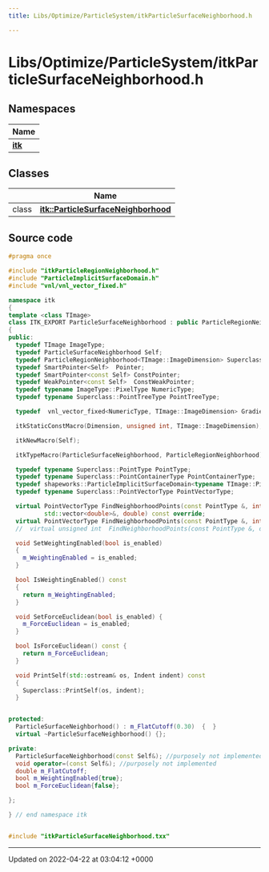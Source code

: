 ```yaml
---
title: Libs/Optimize/ParticleSystem/itkParticleSurfaceNeighborhood.h

---
```


# Libs/Optimize/ParticleSystem/itkParticleSurfaceNeighborhood.h



## Namespaces

| Name           |
| -------------- |
| **[itk](../Namespaces/namespaceitk.md)**  |

## Classes

|                | Name           |
| -------------- | -------------- |
| class | **[itk::ParticleSurfaceNeighborhood](../Classes/classitk_1_1ParticleSurfaceNeighborhood.md)**  |




## Source code

```cpp
#pragma once

#include "itkParticleRegionNeighborhood.h"
#include "ParticleImplicitSurfaceDomain.h"
#include "vnl/vnl_vector_fixed.h"

namespace itk
{
template <class TImage>
class ITK_EXPORT ParticleSurfaceNeighborhood : public ParticleRegionNeighborhood<TImage::ImageDimension>
{
public:
  typedef TImage ImageType;
  typedef ParticleSurfaceNeighborhood Self;
  typedef ParticleRegionNeighborhood<TImage::ImageDimension> Superclass;
  typedef SmartPointer<Self>  Pointer;
  typedef SmartPointer<const Self> ConstPointer;
  typedef WeakPointer<const Self>  ConstWeakPointer;
  typedef typename ImageType::PixelType NumericType;
  typedef typename Superclass::PointTreeType PointTreeType;

  typedef  vnl_vector_fixed<NumericType, TImage::ImageDimension> GradientVectorType;

  itkStaticConstMacro(Dimension, unsigned int, TImage::ImageDimension);

  itkNewMacro(Self);

  itkTypeMacro(ParticleSurfaceNeighborhood, ParticleRegionNeighborhood);

  typedef typename Superclass::PointType PointType;
  typedef typename Superclass::PointContainerType PointContainerType;
  typedef shapeworks::ParticleImplicitSurfaceDomain<typename TImage::PixelType> DomainType;
  typedef typename Superclass::PointVectorType PointVectorType;

  virtual PointVectorType FindNeighborhoodPoints(const PointType &, int idx, std::vector<double> &,
          std::vector<double>&, double) const override;
  virtual PointVectorType FindNeighborhoodPoints(const PointType &, int idx, std::vector<double> &, double) const override;
  //  virtual unsigned int  FindNeighborhoodPoints(const PointType &, double, PointVectorType &) const;

  void SetWeightingEnabled(bool is_enabled)
  {
    m_WeightingEnabled = is_enabled;
  }

  bool IsWeightingEnabled() const
  {
    return m_WeightingEnabled;
  }

  void SetForceEuclidean(bool is_enabled) {
    m_ForceEuclidean = is_enabled;
  }

  bool IsForceEuclidean() const {
    return m_ForceEuclidean;
  }

  void PrintSelf(std::ostream& os, Indent indent) const
  {
    Superclass::PrintSelf(os, indent);
  }


protected:
  ParticleSurfaceNeighborhood() : m_FlatCutoff(0.30)  {  }
  virtual ~ParticleSurfaceNeighborhood() {};

private:
  ParticleSurfaceNeighborhood(const Self&); //purposely not implemented
  void operator=(const Self&); //purposely not implemented
  double m_FlatCutoff;
  bool m_WeightingEnabled{true};
  bool m_ForceEuclidean{false};

};

} // end namespace itk


#include "itkParticleSurfaceNeighborhood.txx"
```


-------------------------------

Updated on 2022-04-22 at 03:04:12 +0000
